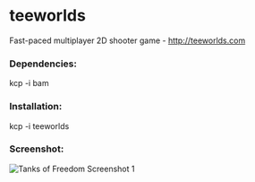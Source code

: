 # teeworlds
Fast-paced multiplayer 2D shooter game - http://teeworlds.com

### Dependencies:
kcp -i bam

### Installation:

kcp -i teeworlds

### Screenshot:
![Tanks of Freedom Screenshot 1](https://lut.im/gS1fq8OaNr/96XsfD55nR9eg3Eg.jpg)
